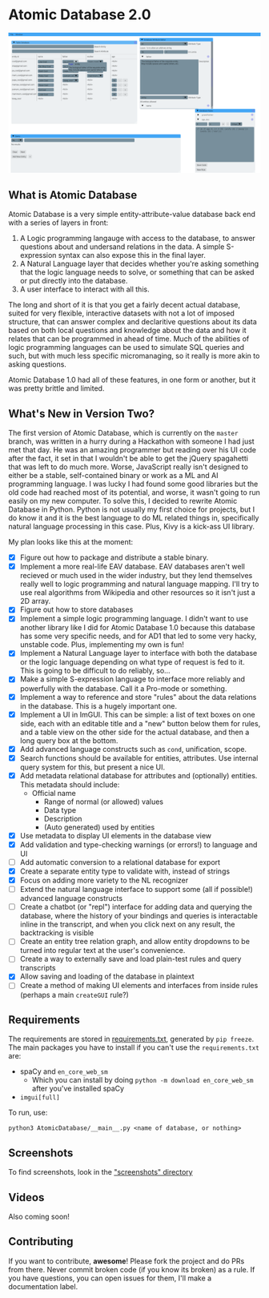 # Atomic Database 2.0

![Main Screenshot](Screenshots/2019-04-21-144707_2160x1200_scrot.png)

## What is Atomic Database

Atomic Database is a very simple entity-attribute-value database back end with a
series of layers in front:

1. A Logic programming langauge with access to the database, to answer questions
   about and undersand relations in the data. A simple S-expression syntax can
   also expose this in the final layer.
2. A Natural Language layer that decides whether you're asking something that
   the logic language needs to solve, or something that can be asked or put
   directly into the database.
3. A user interface to interact with all this.

The long and short of it is that you get a fairly decent actual database, suited
for very flexible, interactive datasets with not a lot of imposed structure,
that can answer complex and declaritive questions about its data based on both
local questions and knowledge about the data and how it relates that can be
programmed in ahead of time. Much of the abilities of logic programming
languages can be used to simulate SQL queries and such, but with much less
specific micromanaging, so it really is more akin to asking questions.

Atomic Database 1.0 had all of these features, in one form or another, but it
was pretty brittle and limited.

## What's New in Version Two?

The first version of Atomic Database, which is currently on the `master` branch,
was written in a hurry during a Hackathon with someone I had just met that day.
He was an amazing programmer but reading over his UI code after the fact, it set
in that I wouldn't be able to get the jQuery spagahetti that was left to do much
more. Worse, JavaScript really isn't designed to either be a stable,
self-contained binary or work as a ML and AI programming language. I was lucky I
had found some good libraries but the old code had reached most of its
potential, and worse, it wasn't going to run easily on my new computer. To solve
this, I decided to rewrite Atomic Database in Python. Python is not usually my
first choice for projects, but I do know it and it is the best language to do ML
related things in, specifically natural language processing in this case. Plus,
Kivy is a kick-ass UI library.

My plan looks like this at the moment:

- [X] Figure out how to package and distribute a stable binary.
- [X] Implement a more real-life EAV database. EAV databases aren't well
      recieved or much used in the wider industry, but they lend themselves
      really well to logic programming and natural language mapping. I'll try to
      use real algorithms from Wikipedia and other resources so it isn't just a
      2D array.
- [X] Figure out how to store databases
- [X] Implement a simple logic programming language. I didn't want to use
      another library like I did for Atomic Database 1.0 because this database
      has some very specific needs, and for AD1 that led to some very hacky,
      unstable code. Plus, implementing my own is fun!
- [X] Implement a Natural Language layer to interface with both the database or
      the logic language depending on what type of request is fed to it. This is
      going to be difficult to do reliably, so...
- [X] Make a simple S-expression language to interface more reliably and
      powerfully with the database. Call it a Pro-mode or something.
- [X] Implement a way to reference and store "rules" about the data relations in
      the database. This is a hugely important one.
- [X] Implement a UI in ImGUI. This can be simple: a list of text boxes on one
      side, each with an editable title and a "new" button below them for rules,
      and a table view on the other side for the actual database, and then a
      long query box at the bottom.
- [X] Add advanced language constructs such as `cond`, unification, scope.
- [x] Search functions should be available for entities, attributes. Use internal query system for this, but present a nice UI.
- [X] Add metadata relational database for attributes and (optionally) entities. This metadata should include:
    * Official name
      * Range of normal (or allowed) values
      * Data type
      * Description
      * (Auto generated) used by entities
- [X] Use metadata to display UI elements in the database view
- [X] Add validation and type-checking warnings (or errors!) to language and UI
- [ ] Add automatic conversion to a relational database for export
- [X] Create a separate entity type to validate with, instead of strings
- [X] Focus on adding more variety to the NL recognizer
- [ ] Extend the natural language interface to support some (all if possible!)
      advanced language constructs
- [ ] Create a chatbot (or "repl") interface for adding data and querying the
      database, where the history of your bindings and queries is interactable
      inline in the transcript, and when you click next on any result, the
      backtracking is visible
- [ ] Create an entity tree relation graph, and allow entity dropdowns to be
      turned into regular text at the user's convenience.
- [ ] Create a way to externally save and load plain-test rules and query
      transcripts
- [X] Allow saving and loading of the database in plaintext
- [ ] Create a method of making UI elements and interfaces from inside rules
     (perhaps a main `createGUI` rule?)

## Requirements

The requirements are stored in [requirements.txt](requirements.txt), generated
by `pip freeze`. The main packages you have to install if you can't use the
`requirements.txt` are:

- spaCy and `en_core_web_sm`
    * Which you can install by doing `python -m download en_core_web_sm` after
      you've installed spaCy
- `imgui[full]`

To run, use:

```
python3 AtomicDatabase/__main__.py <name of database, or nothing>
```

## Screenshots

To find screenshots, look in the ["screenshots" directory](Screenshots/)

## Videos

Also coming soon!

## Contributing

If you want to contribute, **awesome**! Please fork the project and do PRs from
there. Never commit broken code (if you know its broken) as a rule. If you have
questions, you can open issues for them, I'll make a documentation label.
